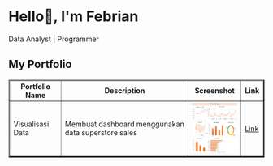 # <summary><strong>Hello👋, I'm Febrian</strong></summary>
<p> Data Analyst | Programmer </p>

## <summary><strong>My Portfolio</strong></summary>
<table border=2>
  <thead>
    <tr align="center">
      <td><strong>Portfolio Name</strong></td>
      <td><strong>Description</strong></td>
      <td><strong>Screenshot</strong></td>
      <td><strong>Link</strong></td>
    </tr>
  </thead>
  <tbody>
    <tr>
      <td>Visualisasi Data</td>
      <td>Membuat dashboard menggunakan data superstore sales</td>
      <td><img src="https://github.com/febrianfauzi/MyPortfolio/blob/main/Screenshot/Superstore-data.png" width=100 height=100></td>
      <td><a href="https://github.com/febrianfauzi/MyPortfolio/blob/main/File/superstore_data.xlsx">Link</td>
    </tr>
  </tbody>
</table>
